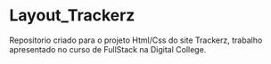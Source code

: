 # Layout_Trackerz
Repositorio criado para o projeto Html/Css do site Trackerz, trabalho apresentado no curso de FullStack na Digital College.
